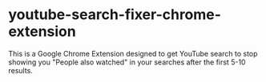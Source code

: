 # youtube-search-fixer-chrome-extension

This is a Google Chrome Extension designed to get YouTube search to stop showing you "People also watched" in your searches after the first 5-10 results.
